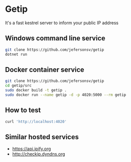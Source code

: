 # Getip
It's a fast kestrel server to inform your public IP address

## Windows command line service
```bash
git clone https://github.com/jefersonsv/getip
dotnet run
```

## Docker container service
```bash
git clone https://github.com/jefersonsv/getip
cd getip/src
sudo docker build -t getip .
sudo docker run --name getip -d -p 4020:5000 --rm getip
```

## How to test
```bash
curl 'http://localhost:4020'
```

## Similar hosted services
* https://api.ipify.org
* http://checkip.dyndns.org


